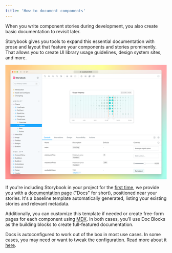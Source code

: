 ```yaml
---
title: 'How to document components'
---
```


When you write component stories during development, you also create basic documentation to revisit later.

Storybook gives you tools to expand this essential documentation with prose and layout that feature your components and stories prominently. That allows you to create UI library usage guidelines, design system sites, and more.

![Storybook Docs UI](./storybook-docs-ui-optimized.png)

If you're including Storybook in your project for the [first time](../get-started/install.md), we provide you with a [documentation page](./docs-page.md.md) ("Docs" for short), positioned near your stories. It's a baseline template automatically generated, listing your existing stories and relevant metadata.

Additionally, you can customize this template if needed or create free-form pages for each component using [MDX](./mdx.md). In both cases, you’ll use Doc Blocks as the building blocks to create full-featured documentation.

Docs is autoconfigured to work out of the box in most use cases. In some cases, you may need or want to tweak the configuration. Read more about it [here](https://storybook.js.org/addons/@storybook/addon-docs).
